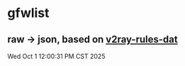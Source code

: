 # gfwlist
## raw -> json, based on [v2ray-rules-dat](https://github.com/Loyalsoldier/v2ray-rules-dat)
Wed Oct  1 12:00:31 PM CST 2025

